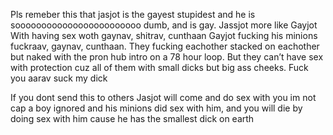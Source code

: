Pls remeber this that jasjot is the gayest stupidest and he is soooooooooooooooooooooooo dumb, and is gay. Jassjot more like Gayjot With having sex woth gaynav, shitrav, cunthaan
Gayjot fucking his minions fuckraav, gaynav, cunthaan. 
They fucking eachother stacked on eachother but naked with the pron hub intro on a 78 hour loop. But they can’t have sex with protection cuz all of them with small dicks but big ass cheeks. Fuck you aarav suck my dick

If you dont send this to others Jasjot will come and do sex with you im not cap a boy ignored and his minions did sex with him, and you will die by doing sex with him cause he has the smallest dick on earth
